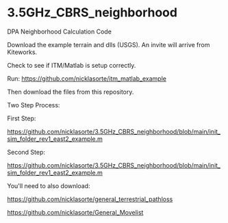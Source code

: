 # 3.5GHz_CBRS_neighborhood
DPA Neighborhood Calculation Code


Download the example terrain and dlls (USGS). An invite will arrive from Kiteworks.


Check to see if ITM/Matlab is setup correctly.

Run: https://github.com/nicklasorte/itm_matlab_example


Then download the files from this repository.



Two Step Process:

First Step:

https://github.com/nicklasorte/3.5GHz_CBRS_neighborhood/blob/main/init_sim_folder_rev1_east2_example.m



Second Step: 

https://github.com/nicklasorte/3.5GHz_CBRS_neighborhood/blob/main/init_sim_folder_rev1_east2_example.m



You'll need to also download:

https://github.com/nicklasorte/general_terrestrial_pathloss

https://github.com/nicklasorte/General_Movelist
